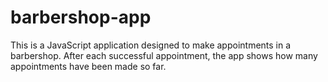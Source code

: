 # barbershop-app
This is a JavaScript application designed to make appointments in a barbershop. After each successful appointment, the app shows how many appointments have been made so far.
